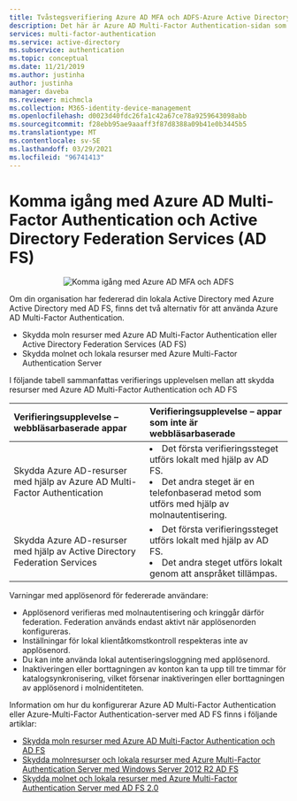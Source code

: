 ```yaml
---
title: Tvåstegsverifiering Azure AD MFA och ADFS-Azure Active Directory
description: Det här är Azure AD Multi-Factor Authentication-sidan som beskriver hur du kommer igång med Azure AD MFA och AD FS.
services: multi-factor-authentication
ms.service: active-directory
ms.subservice: authentication
ms.topic: conceptual
ms.date: 11/21/2019
ms.author: justinha
author: justinha
manager: daveba
ms.reviewer: michmcla
ms.collection: M365-identity-device-management
ms.openlocfilehash: d0023d40fdc26fa1c42a67ce78a9259643098abb
ms.sourcegitcommit: f28ebb95ae9aaaff3f87d8388a09b41e0b3445b5
ms.translationtype: MT
ms.contentlocale: sv-SE
ms.lasthandoff: 03/29/2021
ms.locfileid: "96741413"
---
```

# <a name="getting-started-with-azure-ad-multi-factor-authentication-and-active-directory-federation-services"></a>Komma igång med Azure AD Multi-Factor Authentication och Active Directory Federation Services (AD FS)

<center>

![Komma igång med Azure AD MFA och ADFS](./media/multi-factor-authentication-get-started-adfs/adfs.png)</center>

Om din organisation har federerad din lokala Active Directory med Azure Active Directory med AD FS, finns det två alternativ för att använda Azure AD Multi-Factor Authentication.

* Skydda moln resurser med Azure AD Multi-Factor Authentication eller Active Directory Federation Services (AD FS)
* Skydda molnet och lokala resurser med Azure Multi-Factor Authentication Server

I följande tabell sammanfattas verifierings upplevelsen mellan att skydda resurser med Azure AD Multi-Factor Authentication och AD FS

| Verifieringsupplevelse – webbläsarbaserade appar | Verifieringsupplevelse – appar som inte är webbläsarbaserade |
|:--- |:--- |
| Skydda Azure AD-resurser med hjälp av Azure AD Multi-Factor Authentication |<li>Det första verifieringssteget utförs lokalt med hjälp av AD FS.</li> <li>Det andra steget är en telefonbaserad metod som utförs med hjälp av molnautentisering.</li> |
| Skydda Azure AD-resurser med hjälp av Active Directory Federation Services |<li>Det första verifieringssteget utförs lokalt med hjälp av AD FS.</li><li>Det andra steget utförs lokalt genom att anspråket tillämpas.</li> |

Varningar med applösenord för federerade användare:

* Applösenord verifieras med molnautentisering och kringgår därför federation. Federation används endast aktivt när applösenorden konfigureras.
* Inställningar för lokal klientåtkomstkontroll respekteras inte av applösenord.
* Du kan inte använda lokal autentiseringsloggning med applösenord.
* Inaktiveringen eller borttagningen av konton kan ta upp till tre timmar för katalogsynkronisering, vilket försenar inaktiveringen eller borttagningen av applösenord i molnidentiteten.

Information om hur du konfigurerar Azure AD Multi-Factor Authentication eller Azure-Multi-Factor Authentication-server med AD FS finns i följande artiklar:

* [Skydda moln resurser med Azure AD Multi-Factor Authentication och AD FS](howto-mfa-adfs.md)
* [Skydda molnresurser och lokala resurser med Azure Multi-Factor Authentication Server med Windows Server 2012 R2 AD FS](howto-mfaserver-adfs-2012.md)
* [Skydda molnet och lokala resurser med Azure Multi-Factor Authentication Server med AD FS 2.0](howto-mfaserver-adfs-2.md)

